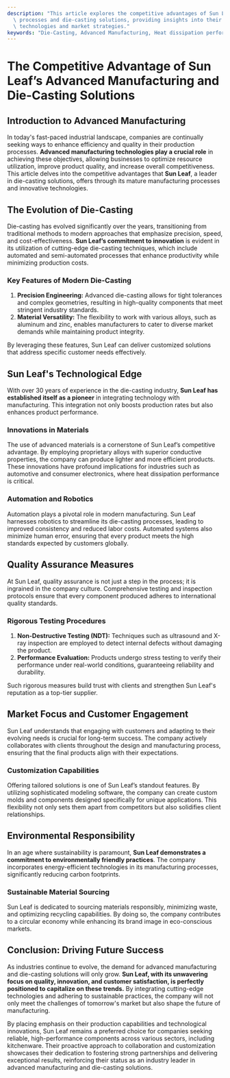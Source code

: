 ```yaml
---
description: "This article explores the competitive advantages of Sun Leaf's advanced manufacturing\
  \ processes and die-casting solutions, providing insights into their innovative\
  \ technologies and market strategies."
keywords: "Die-Casting, Advanced Manufacturing, Heat dissipation performance, Die casting process"
---
```

# The Competitive Advantage of Sun Leaf’s Advanced Manufacturing and Die-Casting Solutions

## Introduction to Advanced Manufacturing

In today's fast-paced industrial landscape, companies are continually seeking ways to enhance efficiency and quality in their production processes. **Advanced manufacturing technologies play a crucial role** in achieving these objectives, allowing businesses to optimize resource utilization, improve product quality, and increase overall competitiveness. This article delves into the competitive advantages that **Sun Leaf**, a leader in die-casting solutions, offers through its mature manufacturing processes and innovative technologies.

## The Evolution of Die-Casting

Die-casting has evolved significantly over the years, transitioning from traditional methods to modern approaches that emphasize precision, speed, and cost-effectiveness. **Sun Leaf’s commitment to innovation** is evident in its utilization of cutting-edge die-casting techniques, which include automated and semi-automated processes that enhance productivity while minimizing production costs. 

### Key Features of Modern Die-Casting

1. **Precision Engineering:** Advanced die-casting allows for tight tolerances and complex geometries, resulting in high-quality components that meet stringent industry standards.
2. **Material Versatility:** The flexibility to work with various alloys, such as aluminum and zinc, enables manufacturers to cater to diverse market demands while maintaining product integrity.

By leveraging these features, Sun Leaf can deliver customized solutions that address specific customer needs effectively.

## Sun Leaf's Technological Edge

With over 30 years of experience in the die-casting industry, **Sun Leaf has established itself as a pioneer** in integrating technology with manufacturing. This integration not only boosts production rates but also enhances product performance. 

### Innovations in Materials

The use of advanced materials is a cornerstone of Sun Leaf’s competitive advantage. By employing proprietary alloys with superior conductive properties, the company can produce lighter and more efficient products. These innovations have profound implications for industries such as automotive and consumer electronics, where heat dissipation performance is critical.

### Automation and Robotics

Automation plays a pivotal role in modern manufacturing. Sun Leaf harnesses robotics to streamline its die-casting processes, leading to improved consistency and reduced labor costs. Automated systems also minimize human error, ensuring that every product meets the high standards expected by customers globally.

## Quality Assurance Measures

At Sun Leaf, quality assurance is not just a step in the process; it is ingrained in the company culture. Comprehensive testing and inspection protocols ensure that every component produced adheres to international quality standards.

### Rigorous Testing Procedures

1. **Non-Destructive Testing (NDT):** Techniques such as ultrasound and X-ray inspection are employed to detect internal defects without damaging the product.
2. **Performance Evaluation:** Products undergo stress testing to verify their performance under real-world conditions, guaranteeing reliability and durability.

Such rigorous measures build trust with clients and strengthen Sun Leaf's reputation as a top-tier supplier.

## Market Focus and Customer Engagement

Sun Leaf understands that engaging with customers and adapting to their evolving needs is crucial for long-term success. The company actively collaborates with clients throughout the design and manufacturing process, ensuring that the final products align with their expectations.

### Customization Capabilities

Offering tailored solutions is one of Sun Leaf’s standout features. By utilizing sophisticated modeling software, the company can create custom molds and components designed specifically for unique applications. This flexibility not only sets them apart from competitors but also solidifies client relationships.

## Environmental Responsibility

In an age where sustainability is paramount, **Sun Leaf demonstrates a commitment to environmentally friendly practices**. The company incorporates energy-efficient technologies in its manufacturing processes, significantly reducing carbon footprints. 

### Sustainable Material Sourcing

Sun Leaf is dedicated to sourcing materials responsibly, minimizing waste, and optimizing recycling capabilities. By doing so, the company contributes to a circular economy while enhancing its brand image in eco-conscious markets.

## Conclusion: Driving Future Success

As industries continue to evolve, the demand for advanced manufacturing and die-casting solutions will only grow. **Sun Leaf, with its unwavering focus on quality, innovation, and customer satisfaction, is perfectly positioned to capitalize on these trends.** By integrating cutting-edge technologies and adhering to sustainable practices, the company will not only meet the challenges of tomorrow's market but also shape the future of manufacturing.

By placing emphasis on their production capabilities and technological innovations, Sun Leaf remains a preferred choice for companies seeking reliable, high-performance components across various sectors, including kitchenware. Their proactive approach to collaboration and customization showcases their dedication to fostering strong partnerships and delivering exceptional results, reinforcing their status as an industry leader in advanced manufacturing and die-casting solutions.
